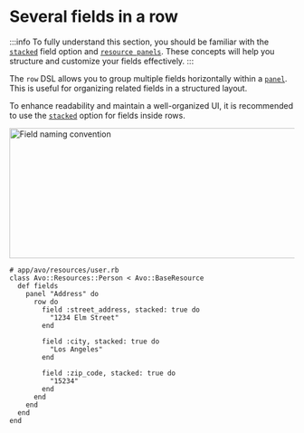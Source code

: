 # Several fields in a row

:::info
To fully understand this section, you should be familiar with the [`stacked`](./field-wrappers.html#stacked) field option and [`resource panels`](./resource-panels.html). These concepts will help you structure and customize your fields effectively.
:::

The `row` DSL allows you to group multiple fields horizontally within a [`panel`](./resource-panels.html#computed-panels-vs-manual-customization). This is useful for organizing related fields in a structured layout.

To enhance readability and maintain a well-organized UI, it is recommended to use the [`stacked`](./field-wrappers.html#stacked) option for fields inside rows.

<Image src="/assets/img/row.png" width="1028" height="230" alt="Field naming convention" />

```ruby{4-18}
# app/avo/resources/user.rb
class Avo::Resources::Person < Avo::BaseResource
  def fields
    panel "Address" do
      row do
        field :street_address, stacked: true do
          "1234 Elm Street"
        end

        field :city, stacked: true do
          "Los Angeles"
        end

        field :zip_code, stacked: true do
          "15234"
        end
      end
    end
  end
end
```
